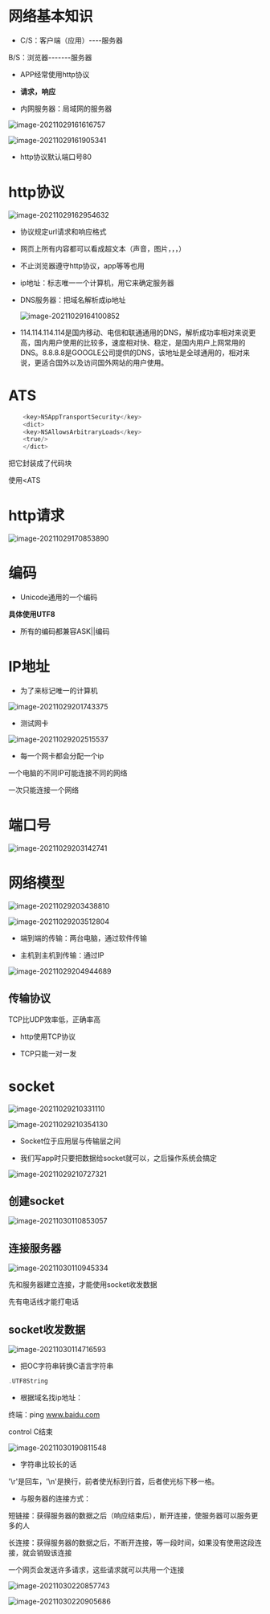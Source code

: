 # 网络基本知识

- C/S：客户端（应用）----服务器

B/S：浏览器-------服务器

- APP经常使用http协议

- **请求，响应**

- 内网服务器：局域网的服务器

![image-20211029161616757](%E7%AC%94%E8%AE%B0.assets/image-20211029161616757.png)

![image-20211029161905341](%E7%AC%94%E8%AE%B0.assets/image-20211029161905341.png)

- http协议默认端口号80

# http协议

![image-20211029162954632](%E7%AC%94%E8%AE%B0.assets/image-20211029162954632.png)

- 协议规定url请求和响应格式

- 网页上所有内容都可以看成超文本（声音，图片，，，）

- 不止浏览器遵守http协议，app等等也用

- ip地址：标志唯一一个计算机，用它来确定服务器

- DNS服务器：把域名解析成ip地址

  ![image-20211029164100852](%E7%AC%94%E8%AE%B0.assets/image-20211029164100852.png)

- 114.114.114.114是国内移动、电信和联通通用的DNS，解析成功率相对来说更高，国内用户使用的比较多，速度相对快、稳定，是国内用户上网常用的DNS。8.8.8.8是GOOGLE公司提供的DNS，该地址是全球通用的，相对来说，更适合国外以及访问国外网站的用户使用。

# ATS

```objective-c
    <key>NSAppTransportSecurity</key>
    <dict>
    <key>NSAllowsArbitraryLoads</key>
    <true/>
    </dict>
```

把它封装成了代码块

使用<ATS

# http请求

![image-20211029170853890](%E7%AC%94%E8%AE%B0.assets/image-20211029170853890.png)

 # 编码

- Unicode通用的一个编码

**具体使用UTF8**

- 所有的编码都兼容ASK||编码

# IP地址

- 为了来标记唯一的计算机

![image-20211029201743375](%E7%AC%94%E8%AE%B0.assets/image-20211029201743375.png)

- 测试网卡

![image-20211029202515537](%E7%AC%94%E8%AE%B0.assets/image-20211029202515537.png)

- 每一个网卡都会分配一个ip

一个电脑的不同IP可能连接不同的网络

一次只能连接一个网络

# 端口号

![image-20211029203142741](%E7%AC%94%E8%AE%B0.assets/image-20211029203142741.png)

# 网络模型

![image-20211029203438810](%E7%AC%94%E8%AE%B0.assets/image-20211029203438810.png)

![image-20211029203512804](%E7%AC%94%E8%AE%B0.assets/image-20211029203512804.png)

- 端到端的传输：两台电脑，通过软件传输

- 主机到主机到传输：通过IP

![image-20211029204944689](%E7%AC%94%E8%AE%B0.assets/image-20211029204944689.png)

## 传输协议

TCP比UDP效率低，正确率高

- http使用TCP协议

- TCP只能一对一发

# socket

![image-20211029210331110](%E7%AC%94%E8%AE%B0.assets/image-20211029210331110.png)

![image-20211029210354130](%E7%AC%94%E8%AE%B0.assets/image-20211029210354130.png)

- Socket位于应用层与传输层之间

- 我们写app时只要把数据给socket就可以，之后操作系统会搞定

![image-20211029210727321](%E7%AC%94%E8%AE%B0.assets/image-20211029210727321.png)

## 创建socket

![image-20211030110853057](%E7%AC%94%E8%AE%B0.assets/image-20211030110853057.png)

## 连接服务器

![image-20211030110945334](%E7%AC%94%E8%AE%B0.assets/image-20211030110945334.png)

先和服务器建立连接，才能使用socket收发数据

先有电话线才能打电话

## socket收发数据

![image-20211030114716593](%E7%AC%94%E8%AE%B0.assets/image-20211030114716593.png)

- 把OC字符串转换C语言字符串

```objective-c
.UTF8String
```

- 根据域名找ip地址：

终端：ping www.baidu.com

control C结束

![image-20211030190811548](%E7%AC%94%E8%AE%B0.assets/image-20211030190811548.png)

- 字符串比较长的话

'\r'是回车，'\n'是换行，前者使光标到行首，后者使光标下移一格。

- 与服务器的连接方式：

短链接：获得服务器的数据之后（响应结束后），断开连接，使服务器可以服务更多的人

长连接：获得服务器的数据之后，不断开连接，等一段时间，如果没有使用这段连接，就会销毁该连接

一个网页会发送许多请求，这些请求就可以共用一个连接

![image-20211030220857743](%E7%AC%94%E8%AE%B0.assets/image-20211030220857743.png)

![image-20211030220905686](%E7%AC%94%E8%AE%B0.assets/image-20211030220905686.png)
